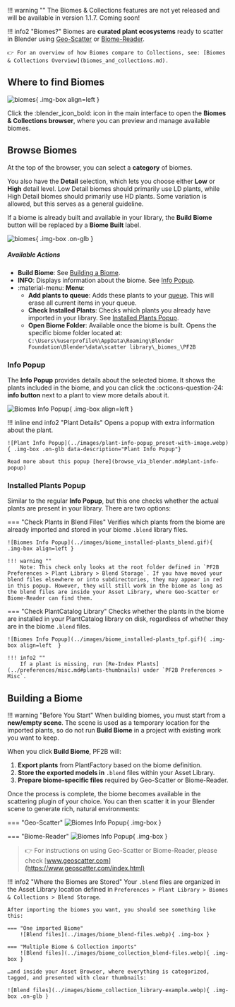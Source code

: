 !!! warning ""
    The Biomes & Collections features are not yet released and will be available in version 1.1.7. Coming soon!

!!! info2 "Biomes?"
    Biomes are **curated plant ecosystems** ready to scatter in Blender using [Geo-Scatter](https://www.geoscatter.com/download.html#geo-scatter) or [Biome-Reader](https://www.geoscatter.com/download.html#biome-reader).

    👉 For an overview of how Biomes compare to Collections, see: [Biomes & Collections Overview](biomes_and_collections.md).



## Where to find Biomes

![biomes](../images/biome_where-to-find.webp){ .img-box align=left }

Click the :blender_icon_bold: icon in the main interface to open the **Biomes & Collections browser**, where you can preview and manage available biomes.

<div style="clear:both"></div>




## Browse Biomes

At the top of the browser, you can select a **category** of biomes.

You also have the **Detail** selection, which lets you choose either **Low** or **High** detail level. Low Detail biomes should primarily use LD plants, while High Detail biomes should primarily use HD plants. Some variation is allowed, but this serves as a general guideline.

If a biome is already built and available in your library, the **Build Biome** button will be replaced by a **Biome Built** label.

![biomes](../images/biomes.webp){ .img-box .on-glb }

<h5>Available Actions</h5>

- **Build Biome**: See [Building a Biome](#building-a-biome).
- **INFO**: Displays information about the biome. See [Info Popup](#info-popup).
- :material-menu: **Menu**:
    - **Add plants to queue**: Adds these plants to your [queue](browse_via_blender.md#queue). This will erase all current items in your queue.
    - **Check Installed Plants**: Checks which plants you already have imported in your library. See [Installed Plants Popup](#installed-plants-popup).
    - **Open Biome Folder**: Available once the biome is built. Opens the specific biome folder located at: `C:\Users\%userprofile%\AppData\Roaming\Blender Foundation\Blender\data\scatter library\_biomes_\PF2B`

### Info Popup

The **Info Popup** provides details about the selected biome.
It shows the plants included in the biome, and you can click the :octicons-question-24: **info button** next to a plant to view more details about it.

![Biomes Info Popup](../images/biome_info_popup.gif){ .img-box align=left }

!!! inline end info2 "Plant Details"
    Opens a popup with extra information about the plant.

    ![Plant Info Popup](../images/plant-info-popup_preset-with-image.webp){ .img-box .on-glb data-description="Plant Info Popup"}

    Read more about this popup [here](browse_via_blender.md#plant-info-popup)

<div style="clear:both"></div>


### Installed Plants Popup

Similar to the regular **Info Popup**, but this one checks whether the actual plants are present in your library. There are two options:

=== "Check Plants in Blend Files"
    Verifies which plants from the biome are already imported and stored in your biome `.blend` library files.

    ![Biomes Info Popup](../images/biome_installed-plants_blend.gif){ .img-box align=left }

    !!! warning ""
        Note: This check only looks at the root folder defined in `PF2B Preferences > Plant Library > Blend Storage`. If you have moved your blend files elsewhere or into subdirectories, they may appear in red in this popup. However, they will still work in the biome as long as the blend files are inside your Asset Library, where Geo-Scatter or Biome-Reader can find them.

=== "Check PlantCatalog Library"
    Checks whether the plants in the biome are installed in your PlantCatalog library on disk, regardless of whether they are in the biome `.blend` files.

    ![Biomes Info Popup](../images/biome_installed-plants_tpf.gif){ .img-box align=left  }

    !!! info2 ""
        If a plant is missing, run [Re-Index Plants](../preferences/misc.md#plants-thumbnails) under `PF2B Preferences > Misc`.



## Building a Biome

!!! warning "Before You Start"
    When building biomes, you must start from a **new/empty scene**. The scene is used as a temporary location for the imported plants, so do not run **Build Biome** in a project with existing work you want to keep.

When you click **Build Biome**, PF2B will:

1. **Export plants** from PlantFactory based on the biome definition.
2. **Store the exported models in** `.blend` files within your Asset Library.
3. **Prepare biome-specific files** required by Geo-Scatter or Biome-Reader.

Once the process is complete, the biome becomes available in the scattering plugin of your choice. You can then scatter it in your Blender scene to generate rich, natural environments:

=== "Geo-Scatter"
    ![Biomes Info Popup](../images/biome_browse_geo-scatter.webp){ .img-box }

=== "Biome-Reader"
    ![Biomes Info Popup](../images/biome_browse_biome-reader.webp){ .img-box }

> 👉 For instructions on using Geo-Scatter or Biome-Reader, please check [www.geoscatter.com](https://www.geoscatter.com/index.html)


!!! info2 "Where the Biomes are Stored"
    Your `.blend` files are organized in the Asset Library location defined in `Preferences > Plant Library > Biomes & Collections > Blend Storage`.

    After importing the biomes you want, you should see something like this:

    === "One imported Biome"
        ![Blend files](../images/biome_blend-files.webp){ .img-box }

    === "Multiple Biome & Collection imports"
        ![Blend files](../images/biome_collection_blend-files.webp){ .img-box }

    …and inside your Asset Browser, where everything is categorized, tagged, and presented with clear thumbnails:

    ![Blend files](../images/biome_collection_library-example.webp){ .img-box .on-glb }